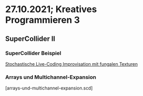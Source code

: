 # 27.10.2021; Kreatives Programmieren 3

## SuperCollider II

### SuperCollider Beispiel

[Stochastische Live-Coding Improvisation mit fungalen Texturen](https://www.youtube.com/watch?v=fPrIcnxqhF8)

### Arrays und Multichannel-Expansion

[arrays-und-multichannel-expansion.scd]

